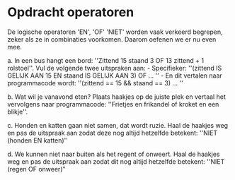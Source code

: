 # Opdracht operatoren

De logische operatoren 'EN', 'OF' 'NIET' worden vaak verkeerd begrepen, zeker als ze in combinaties voorkomen. Daarom oefenen we er nu even mee.

a. In een bus hangt een bord: ''Zittend 15 staand 3 OF 13 zittend + 1 rolstoel''. Vul de volgende twee uitspraken aan:
    - Specifieker: ''(zittend IS GELIJK AAN 15 EN staand IS GELIJK AAN 3) OF ... ''
    - En dit vertalen naar programmacode wordt: ''(zittend == 15 && staand == 3) ... ''

b. Wat wil je vanavond eten? Plaats haakjes op de juiste plek en vertaal het vervolgens naar programmacode: ''Frietjes en frikandel of kroket en een blikje''.

c. Honden en katten gaan niet samen, dat wordt ruzie. Haal de haakjes weg en pas de uitspraak aan zodat deze nog altijd hetzelfde betekent: ''NIET (honden EN katten)''

d. We kunnen niet naar buiten als het regent of onweert. Haal de haakjes weg en pas de uitspraak aan zodat dit nog altijd hetzelfde betekent: ''NIET (regen OF onweer)" 